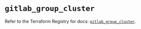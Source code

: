 # `gitlab_group_cluster`

Refer to the Terraform Registry for docs: [`gitlab_group_cluster`](https://registry.terraform.io/providers/gitlabhq/gitlab/18.3.0/docs/resources/group_cluster).
